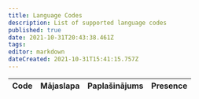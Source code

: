 ```yaml
---
title: Language Codes
description: List of supported language codes
published: true
date: 2021-10-31T20:43:38.461Z
tags:
editor: markdown
dateCreated: 2021-10-31T15:41:15.757Z
---
```


<table id="languages">
  <thead>
    <tr>
      <th style="text-align:left">Code</th>
      <th style="text-align:left">Mājaslapa</th>
      <th style="text-align:left">Paplašinājums</th>
      <th style="text-align:left">Presence</th>
    </tr>
  </thead>
  <tbody>
  </tbody>
</table>
